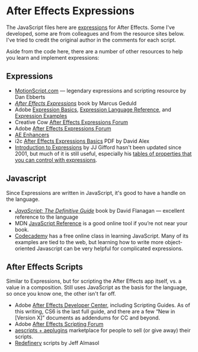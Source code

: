 # After Effects Expressions

The JavaScript files here are [expressions](https://helpx.adobe.com/after-effects/using/expression-basics.html) for After Effects. Some I've developed, some are from colleagues and from the resource sites below. I've tried to credit the original author in the comments for each script.

Aside from the code here, there are a number of other resources to help you learn and implement expressions:

## Expressions

- [MotionScript.com](http://www.motionscript.com/) — legendary expressions and scripting resource by Dan Ebberts
- *[After Effects Expressions](http://www.amazon.com/gp/product/024080936X/ref=as_li_tl?ie=UTF8&camp=1789&creative=390957&creativeASIN=024080936X&linkCode=as2&tag=opticalpodcast-20&linkId=XTPVQTKOURWFEKRN)* book by Marcus Geduld
- Adobe [Expression Basics](https://helpx.adobe.com/after-effects/using/expression-basics.html), [Expression Language Reference](https://helpx.adobe.com/after-effects/using/expression-language-reference.html), and [Expression Examples](https://helpx.adobe.com/after-effects/using/expression-examples.html)
- Creative Cow [After Effects Expressions Forum](http://forums.creativecow.net/adobe_after_effects_expressions)
- Adobe [After Effects Expressions Forum](http://forums.adobe.com/community/aftereffects_general_discussion/aftereffects_expressions)
- [AE Enhancers](http://www.aenhancers.com/)
- i2c [After Effects Expressions Basics](http://ideastocreations.blogspot.com/p/after-effects-expressions-basics.html) PDF by David Alex
- [Introduction to Expressions](http://www.jjgifford.com/expressions/basics/index.html) by JJ Gifford hasn't been updated since 2001, but much of it is still useful, especially his [tables of properties that you can control with expressions](http://www.jjgifford.com/expressions/tables/index.html).

## Javascript

Since Expressions are written in JavaScript, it's good to have a handle on the language.

- *[JavaScript: The Definitive Guide](http://www.amazon.com/gp/product/0596805527/ref=as_li_tl?ie=UTF8&camp=1789&creative=390957&creativeASIN=0596805527&linkCode=as2&tag=opticalpodcast-20&linkId=7PR5S2O74PUPENC6)* book by David Flanagan — excellent reference to the language
- MDN [JavaScript Reference](https://developer.mozilla.org/en-US/docs/Web/JavaScript/Reference) is a good online tool if you’re not near your book.
- [Codecademy](http://www.codecademy.com/en/tracks/javascript) has a free online class in learning JavaScript. Many of its examples are tied to the web, but learning how to write more object-oriented Javascript can be very helpful for complicated expressions.

## After Effects Scripts

Similar to Expressions, but for scripting the After Effects app itself, vs. a value in a composition. Still uses JavaScript as the basis for the language, so once you know one, the other isn't far off.

- Adobe [After Effects Developer Center](https://www.adobe.com/devnet/aftereffects.html), including Scripting Guides. As of this writing, CS6 is the last full guide, and there are a few “New in [Version X]” documents as addendums for CC and beyond.
- Adobe [After Effects Scripting Forum](http://forums.adobe.com/community/aftereffects_general_discussion/ae_scripting)
- [aescripts + aeplugins](http://aescripts.com) marketplace for people to sell (or give away) their scripts.
- [Redefinery](http://www.redefinery.com/ae/) scripts by Jeff Almasol
